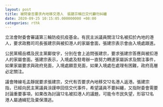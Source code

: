 ```yaml
---
layout: post
title: 被問會否要求內地移交港人　張建宗稱已交代籲勿糾纏
date: 2020-09-25 10:15:05.000000000 +08:00
categories: rthk
---
```


立法會財委會審議第三輪防疫抗疫基金。有民主派議員關注12名被扣於內地的港人，要求政務司司長張建宗與被扣港人的家屬會面，張建宗表示會由入境處跟進。

公民黨楊岳橋及民主黨鄺俊宇，分別在會上追問張建宗，要求張建宗答應與被扣港人的家屬會面。張建宗表示，入境處及駐粵辦一直努力轉達家屬訴求及關注事件，如果家屬要求與政府見面，入境處願意見面，如果入境處在處理有困難，政府高層必定關注。

議會陣線毛孟靜就要求張建宗，交代有否要求內地移交12名港人返港。張建宗指，已經向民主黨議員涂謹申回信交代事件，希望議員不要糾纏，又指財委會需要討論重要事項，如果改為討論12名被扣港人的議題，可能令市民失望，形容12名港人屬通緝犯及棄保潛逃。
